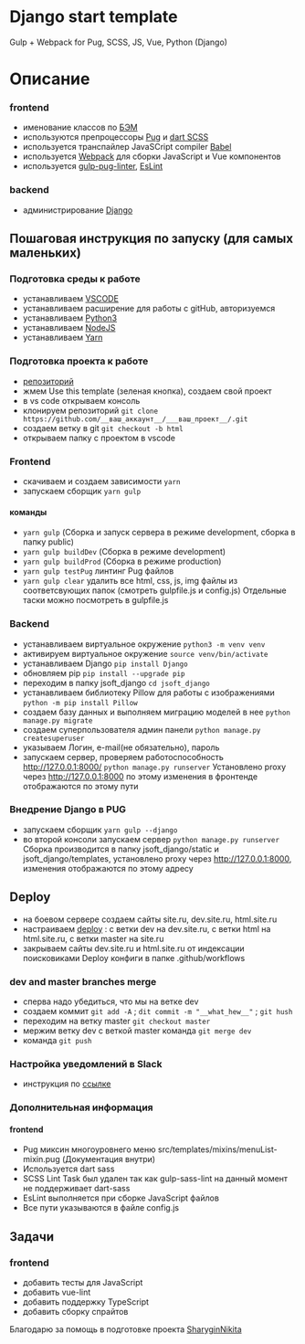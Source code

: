 # Django start template
Gulp + Webpack for Pug, SCSS, JS, Vue, Python (Django)

# Описание
### frontend
* именование классов по [БЭМ](https://ru.bem.info/)
* используются препроцессоры [Pug](https://pugjs.org/) и [dart SCSS](https://sass-scss.ru/dart-sass/)
* используется транспайлер JavaSCript compiler [Babel](https://babeljs.io/)
* используется [Webpack](https://webpack.js.org/) для сборки JavaScript и Vue компонентов
* используется [gulp-pug-linter](https://www.npmjs.com/package/gulp-pug-linter), [EsLint](https://eslint.org/)
### backend
* администрирование [Django](https://ru.wikipedia.org/wiki/Django)

## Пошаговая инструкция по запуску (для самых маленьких)
### Подготовка среды к работе
* устанавливаем [VSCODE](https://code.visualstudio.com/)
* устанавливаем расширение для работы с gitHub, авторизуемся
* устанавливаем [Python3](https://www.python.org/downloads/)
* устанавливаем [NodeJS](https://nodejs.org/en/)
* устанавливаем [Yarn](https://yarnpkg.com/en/docs/install)

### Подготовка проекта к работе
* [репозиторий](https://github.com/MikhailArsentev/django-start-template)
* жмем Use this template (зеленая кнопка), создаем свой проект
* в vs code открываем консоль
* клонируем репозиторий ````git clone https://github.com/__ваш_аккаунт__/___ваш_проект__/.git````
* создаем ветку в git ````git checkout -b html````
* открываем папку с проектом в vscode

### Frontend
* скачиваем и создаем зависимости ````yarn````
* запускаем сборщик ````yarn gulp````
#### команды
* ````yarn gulp```` (Сборка и запуск сервера в режиме development, сборка в папку public)
* ````yarn gulp buildDev```` (Сборка в режиме development)
* ````yarn gulp buildProd```` (Сборка в режиме production)
* ````yarn gulp testPug```` линтинг Pug файлов
* ````yarn gulp clear```` удалить все html, css, js, img файлы из соответсвующих папок (смотреть gulpfile.js и config.js)
Отдельные таски можно посмотреть в gulpfile.js

### Backend
* устанавливаем виртуальное окружение ````python3 -m venv venv````
* активируем виртуальное окружение ````source venv/bin/activate````
* устанавливаем Django ````pip install Django````
* обновляем pip ````pip install --upgrade pip````
* переходим в папку jsoft_django ````cd jsoft_django````
* устанавливаем библиотеку Pillow для работы с изображениями ````python -m pip install Pillow````
* создаем базу данных и выполняем миграцию моделей в нее ````python manage.py migrate````
* создаем суперпользователя админ панели ````python manage.py createsuperuser```` 
* указываем Логин, e-mail(не обязательно), пароль
* запускаем сервер, проверяем работоспособность http://127.0.0.1:8000/ ````python manage.py runserver````
Установлено proxy через http://127.0.0.1:8000 по этому изменения в фронтенде отображаются по этому пути

### Внедрение Django в PUG
* запускаем сборщик ````yarn gulp --django````
* во второй консоли запускаем сервер ````python manage.py runserver````
Сборка производится в папку jsoft_django/static и jsoft_django/templates, установлено proxy через http://127.0.0.1:8000, изменения отображаются по этому адресу

## Deploy
* на боевом сервере создаем сайты site.ru, dev.site.ru, html.site.ru
* настраиваем [deploy](https://help.github.com/en/actions/configuring-and-managing-workflows/configuring-a-workflow) : с ветки dev на dev.site.ru, с ветки html на html.site.ru, с ветки master на site.ru
* закрываем сайты dev.site.ru и html.site.ru от индексации поисковиками
Deploy конфиги в папке .github/workflows

### dev and master branches merge
* сперва надо убедиться, что мы на ветке dev
* создаем коммит ````git add -A```` ; ````dit commit -m "__what_hew__"```` ; ````git hush```` 
* переходим на ветку master ````git checkout master````
* мержим ветку dev с веткой master команда ````git merge dev````
* команда ````git push````

### Настройка уведомлений в Slack
* инструкция по [ссылке](https://slack.com/apps/A0F7YS2SX-github-enterprise-server)

### Дополнительная информация
#### frontend
* Pug миксин многоуровнего меню src/templates/mixins/menuList-mixin.pug (Документация внутри)
* Используется dart sass
* SCSS Lint Task был удален так как gulp-sass-lint на данный момент не поддерживает dart-sass
* EsLint выполняется при сборке JavaScript файлов
* Все пути указываются в файле config.js

## Задачи
### frontend
* добавить тесты для JavaScript
* добавить vue-lint
* добавить поддержку TypeScript
* добавить сборку спрайтов

Благодарю за помощь в подготовке проекта [SharyginNikita](https://github.com/SharyginNikita/)